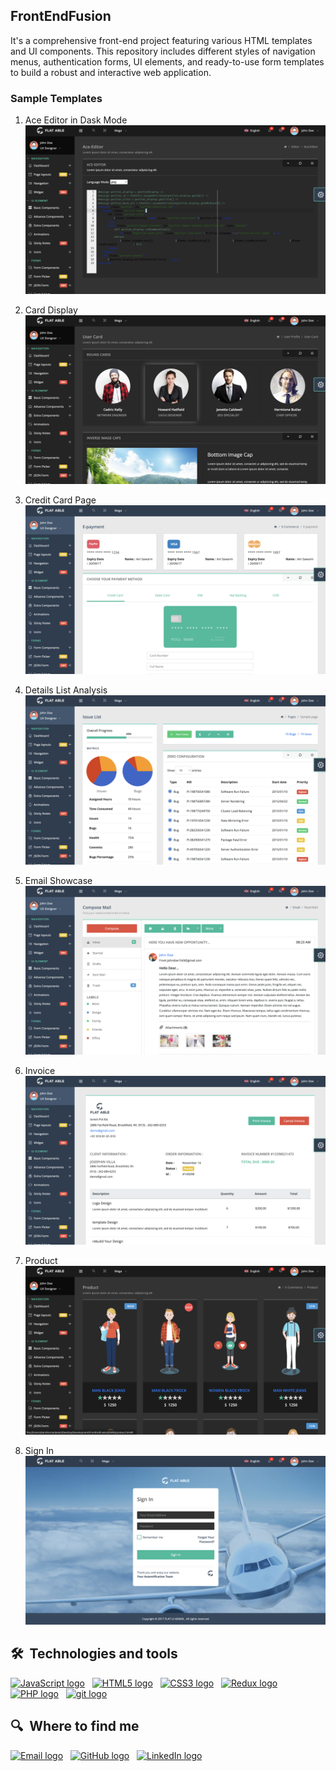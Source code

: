 ## FrontEndFusion

It's a comprehensive front-end project featuring various HTML templates and UI components. This repository includes different styles of navigation menus, authentication forms, UI elements, and ready-to-use form templates to build a robust and interactive web application.

### Sample Templates

1) Ace Editor in Dask Mode  
  ![Main Scene](samples/ace%20editor.png)

2) Card Display
  ![Main Scene](samples/card%20display.png)

3) Credit Card Page
  ![Main Scene](samples/credit%20card%20page.png)

4) Details List Analysis
   ![Main Scene](samples/detail%20list%20analysis%20page.png)
   
5) Email Showcase
   ![Main Scene](samples/email%20showcase%20page.png)
   
6) Invoice
    ![Main Scene](samples/invoice%20page.png)
    
7) Product
    ![Main Scene](samples/product%20page.png)
    
8) Sign In
    ![Main Scene](samples/sign%20in%20page.png)
      
## 🛠  Technologies and tools

<a name="learning-now"></a>

[<img src="https://img.shields.io/badge/JavaScript-282C34?logo=javascript&logoColor=F7DF1E" alt="JavaScript logo" title="JavaScript" height="25" />][tech_tools_anchor]
&nbsp;
[<img src="https://img.shields.io/badge/HTML5-282C34?logo=html5&logoColor=E34F26" alt="HTML5 logo" title="HTML5" height="25" />][tech_tools_anchor]
&nbsp;
[<img src="https://img.shields.io/badge/CSS3-282C34?logo=css3&logoColor=1572B6" alt="CSS3 logo" title="CSS3" height="25" />][tech_tools_anchor]
&nbsp;
[<img src="https://img.shields.io/badge/Redux-282C34?logo=redux&logoColor=764ABC" alt="Redux logo" title="Redux" height="25" />][tech_tools_anchor]
&nbsp;
[<img src="https://img.shields.io/badge/PHP-282C34?logo=php&logoColor=fcfcfc" alt="PHP logo" title="PHP" height="25" />][tech_tools_anchor]
&nbsp;
[<img src="https://img.shields.io/badge/git-282C34?logo=git&logoColor=F05032" alt="git logo" title="git" height="25" />][tech_tools_anchor]


<a name="learning-next"></a>

## 🔍  Where to find me

[<img src="https://img.shields.io/badge/PortFolio-282C34?logo=webtrees&logoColor=e8c868" alt="Email logo" title="Email" height="25" />](https://darshkumar-portfolio.web.app/)
&nbsp;
[<img src="https://img.shields.io/badge/GitHub-282C34?logo=github&logoColor=00000" alt="GitHub logo" title="GitHub" height="25" />](https://github.com/darshjasani)
&nbsp;
[<img src="https://img.shields.io/badge/LinkedIn-282C34?logo=linkedin&logoColor=0077B5" alt="LinkedIn logo" title="LinkedIn" height="25" />](https://www.linkedin.com/in/darsh-jasani)

[tech_tools_anchor]: #bonjour--
[learning_now_anchor]: #learning-now
[learning_next_anchor]: #learning-next
